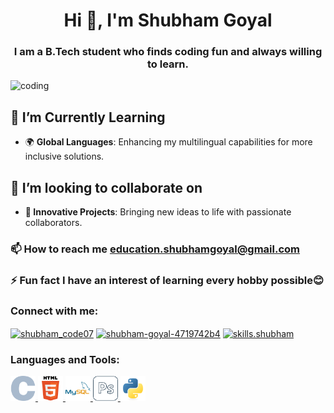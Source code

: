 <h1 align="center">Hi 👋, I'm Shubham Goyal</h1>
<h3 align="center">I am a B.Tech student who finds coding fun and always willing to learn.</h3>
<img align="centre"alt="coding"width="500"src="/code/coder.gif">

## 🌱 I’m Currently Learning
- 🌍 **Global Languages**: Enhancing my multilingual capabilities for more inclusive solutions.

## 👯 I’m looking to collaborate on
- **🚀 Innovative Projects**: Bringing new ideas to life with passionate collaborators.

### 📫 How to reach me **education.shubhamgoyal@gmail.com**
 
### ⚡ Fun fact **I have an interest of learning every hobby possible😊**

<h3 align="left">Connect with me:</h3>
<p align="left">
<a href="https://twitter.com/shubham_code07" target="blank"><img align="center" src="https://raw.githubusercontent.com/rahuldkjain/github-profile-readme-generator/master/src/images/icons/Social/twitter.svg" alt="shubham_code07" height="30" width="40" /></a>
<a href="https://linkedin.com/in/shubham-goyal-4719742b4" target="blank"><img align="center" src="https://raw.githubusercontent.com/rahuldkjain/github-profile-readme-generator/master/src/images/icons/Social/linked-in-alt.svg" alt="shubham-goyal-4719742b4" height="30" width="40" /></a>
<a href="https://instagram.com/skills.shubham" target="blank"><img align="center" src="https://raw.githubusercontent.com/rahuldkjain/github-profile-readme-generator/master/src/images/icons/Social/instagram.svg" alt="skills.shubham" height="30" width="40" /></a>
</p>

<h3 align="left">Languages and Tools:</h3>
<p align="left"> <a href="https://www.cprogramming.com/" target="_blank" rel="noreferrer"> <img src="https://raw.githubusercontent.com/devicons/devicon/master/icons/c/c-original.svg" alt="c" width="40" height="40"/> </a> <a href="https://www.w3.org/html/" target="_blank" rel="noreferrer"> <img src="https://raw.githubusercontent.com/devicons/devicon/master/icons/html5/html5-original-wordmark.svg" alt="html5" width="40" height="40"/> </a> <a href="https://www.mysql.com/" target="_blank" rel="noreferrer"> <img src="https://raw.githubusercontent.com/devicons/devicon/master/icons/mysql/mysql-original-wordmark.svg" alt="mysql" width="40" height="40"/> </a> <a href="https://www.photoshop.com/en" target="_blank" rel="noreferrer"> <img src="https://raw.githubusercontent.com/devicons/devicon/master/icons/photoshop/photoshop-line.svg" alt="photoshop" width="40" height="40"/> </a> <a href="https://www.python.org" target="_blank" rel="noreferrer"> <img src="https://raw.githubusercontent.com/devicons/devicon/master/icons/python/python-original.svg" alt="python" width="40" height="40"/> </a> </p>

